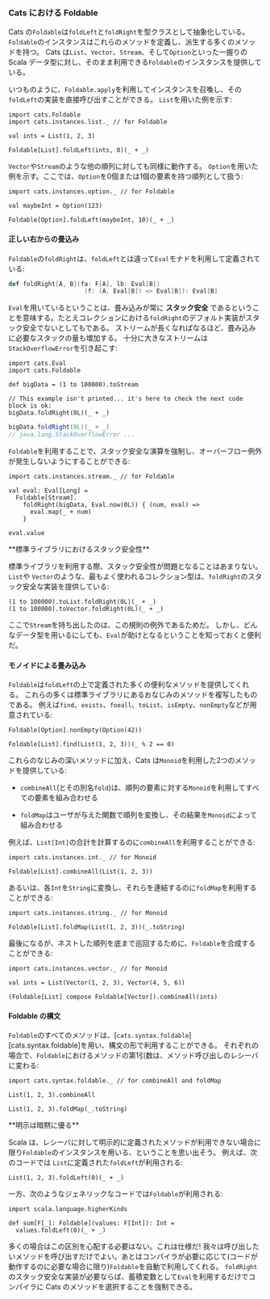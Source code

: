 ### Cats における Foldable

Cats の`Foldable`は`foldLeft`と`foldRight`を型クラスとして抽象化している。
`Foldable`のインスタンスはこれらのメソッドを定義し、派生する多くのメソッドを持つ。
Cats は`List`、`Vector`、`Stream`、そして`Option`といった一握りの Scala データ型に対し、そのまま利用できる`Foldable`のインスタンスを提供している。

いつものように、`Foldable.apply`を利用してインスタンスを召喚し、その`foldLeft`の実装を直接呼び出すことができる。
`List`を用いた例を示す:

```tut:book:silent
import cats.Foldable
import cats.instances.list._ // for Foldable

val ints = List(1, 2, 3)
```

```tut:book
Foldable[List].foldLeft(ints, 0)(_ + _)
```

`Vector`や`Stream`のような他の順列に対しても同様に動作する。
`Option`を用いた例を示す。ここでは、`Option`を0個または1個の要素を持つ順列として扱う:

```tut:book:silent
import cats.instances.option._ // for Foldable

val maybeInt = Option(123)
```

```tut:book
Foldable[Option].foldLeft(maybeInt, 10)(_ + _)
```

#### 正しい右からの畳込み

`Foldable`の`foldRight`は、`foldLeft`とは違って`Eval`モナドを利用して定義されている:

```scala
def foldRight[A, B](fa: F[A], lb: Eval[B])
                     (f: (A, Eval[B]) => Eval[B]): Eval[B]
```

`Eval`を用いているということは、畳み込みが常に **スタック安全** であるということを意味する。たとえコレクションにおける`foldRight`のデフォルト実装がスタック安全でないとしてもである。
ストリームが長くなればなるほど、畳み込みに必要なスタックの量も増加する。
十分に大きなストリームは`StackOverflowError`を引き起こす:

```tut:book:silent
import cats.Eval
import cats.Foldable

def bigData = (1 to 100000).toStream
```

```tut:book:fail:invisible
// This example isn't printed... it's here to check the next code block is ok:
bigData.foldRight(0L)(_ + _)
```

```scala
bigData.foldRight(0L)(_ + _)
// java.lang.StackOverflowError ...
```

`Foldable`を利用することで、スタック安全な演算を強制し、オーバーフロー例外が発生しないようにすることができる:

```tut:book:silent
import cats.instances.stream._ // for Foldable
```

```tut:book:silent
val eval: Eval[Long] =
  Foldable[Stream].
    foldRight(bigData, Eval.now(0L)) { (num, eval) =>
      eval.map(_ + num)
    }
```

```tut:book
eval.value
```

<div class="callout callout-info">
**標準ライブラリにおけるスタック安全性**

標準ライブラリを利用する際、スタック安全性が問題となることはあまりない。
`List`や `Vector`のような、最もよく使われるコレクション型は、`foldRight`のスタック安全な実装を提供している:

```tut:book
(1 to 100000).toList.foldRight(0L)(_ + _)
(1 to 100000).toVector.foldRight(0L)(_ + _)
```

ここで`Stream`を持ち出したのは、この規則の例外であるためだ。
しかし、どんなデータ型を用いるにしても、`Eval`が助けとなるということを知っておくと便利だ。
</div>

#### モノイドによる畳み込み

`Foldable`は`foldLeft`の上で定義された多くの便利なメソッドを提供してくれる。
これらの多くは標準ライブラリにあるおなじみのメソッドを複写したものである。
例えば`find`、`exists`、`foeall`、`toList`、`isEmpty`、`nonEmpty`などが用意されている:

```tut:book
Foldable[Option].nonEmpty(Option(42))

Foldable[List].find(List(1, 2, 3))(_ % 2 == 0)
```

これらのなじみの深いメソッドに加え、Cats は`Monoid`を利用した2つのメソッドを提供している:

- `combineAll`(とその別名`fold`)は、順列の要素に対する`Monoid`を利用してすべての要素を組み合わせる

- `foldMap`はユーザが与えた関数で順列を変換し、その結果を`Monoid`によって組み合わせる

例えば、`List[Int]`の合計を計算するのに`combineAll`を利用することができる:

```tut:book:silent
import cats.instances.int._ // for Monoid
```

```tut:book
Foldable[List].combineAll(List(1, 2, 3))
```

あるいは、各`Int`を`String`に変換し、それらを連結するのに`foldMap`を利用することができる:

```tut:book:silent
import cats.instances.string._ // for Monoid
```

```tut:book
Foldable[List].foldMap(List(1, 2, 3))(_.toString)
```

最後になるが、ネストした順列を底まで巡回するために、`Foldable`を合成することができる:

```tut:book:silent
import cats.instances.vector._ // for Monoid

val ints = List(Vector(1, 2, 3), Vector(4, 5, 6))
```

```tut:book
(Foldable[List] compose Foldable[Vector]).combineAll(ints)
```

#### Foldable の構文

`Foldable`のすべてのメソッドは、[`cats.syntax.foldable`][cats.syntax.foldable]を用い、構文の形で利用することができる。
それぞれの場合で、`Foldable`におけるメソッドの第1引数は、メソッド呼び出しのレシーバに変わる:

```tut:book:silent
import cats.syntax.foldable._ // for combineAll and foldMap
```

```tut:book
List(1, 2, 3).combineAll

List(1, 2, 3).foldMap(_.toString)
```

<div class="callout callout-info">
**明示は暗黙に優る**

Scala は、レシーバに対して明示的に定義されたメソッドが利用できない場合に限り`Foldable`のインスタンスを用いる、ということを思い出そう。
例えば、次のコードでは `List`に定義された`foldLeft`が利用される:

```tut:book
List(1, 2, 3).foldLeft(0)(_ + _)
```

一方、次のようなジェネリックなコードでは`Foldable`が利用される:

```tut:book:silent
import scala.language.higherKinds
```

```tut:book
def sum[F[_]: Foldable](values: F[Int]): Int =
  values.foldLeft(0)(_ + _)
```

多くの場合はこの区別を心配する必要はない。これは仕様だ!
我々は呼び出したいメソッドを呼び出すだけでよい。あとはコンパイラが必要に応じて(コードが動作するのに必要な場合に限り)`Foldable`を自動で利用してくれる。
`foldRight`のスタック安全な実装が必要ならば、蓄積変数として`Eval`を利用するだけでコンパイラに Cats のメソッドを選択することを強制できる。
</div>
